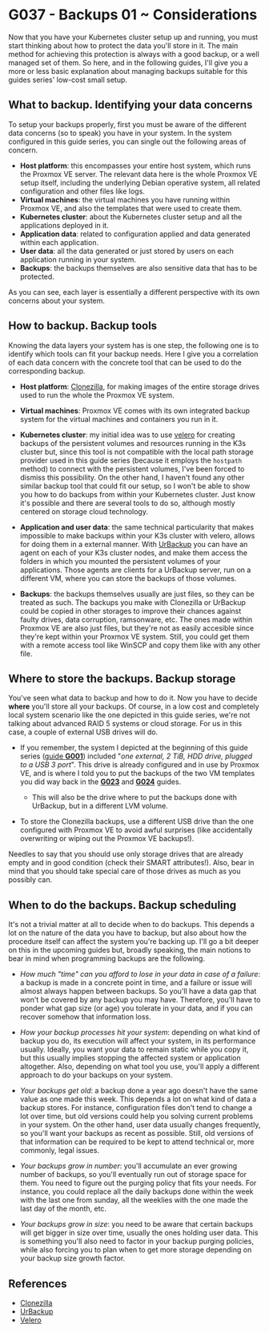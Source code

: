 # G037 - Backups 01 ~ Considerations

Now that you have your Kubernetes cluster setup up and running, you must start thinking about how to protect the data you'll store in it. The main method for achieving this protection is always with a good backup, or a well managed set of them. So here, and in the following guides, I'll give you a more or less basic explanation about managing backups suitable for this guides series' low-cost small setup.

## What to backup. Identifying your data concerns

To setup your backups properly, first you must be aware of the different data concerns (so to speak) you have in your system. In the system configured in this guide series, you can single out the following areas of concern.

- **Host platform**: this encompasses your entire host system, which runs the Proxmox VE server. The relevant data here is the whole Proxmox VE setup itself, including the underlying Debian operative system, all related configuration and other files like logs.
- **Virtual machines**: the virtual machines you have running within Proxmox VE, and also the templates that were used to create them.
- **Kubernetes cluster**: about the Kubernetes cluster setup and all the applications deployed in it.
- **Application data**: related to configuration applied and data generated within each application.
- **User data**: all the data generated or just stored by users on each application running in your system.
- **Backups**: the backups themselves are also sensitive data that has to be protected.

As you can see, each layer is essentially a different perspective with its own concerns about your system.

## How to backup. Backup tools

Knowing the data layers your system has is one step, the following one is to identify which tools can fit your backup needs. Here I give you a correlation of each data concern with the concrete tool that can be used to do the corresponding backup.

- **Host platform**: [Clonezilla](https://clonezilla.org/), for making images of the entire storage drives used to run the whole the Proxmox VE system.

- **Virtual machines**: Proxmox VE comes with its own integrated backup system for the virtual machines and containers you run in it.

- **Kubernetes cluster**: my initial idea was to use [velero](https://velero.io/) for creating backups of the persistent volumes and resources running in the K3s cluster but, since this tool is not compatible with the local path storage provider used in this guide series (because it employs the `hostpath` method) to connect with the persistent volumes, I've been forced to dismiss this possibility. On the other hand, I haven't found any other similar backup tool that could fit our setup, so I won't be able to show you how to do backups from within your Kubernetes cluster. Just know it's possible and there are several tools to do so, although mostly centered on storage cloud technology.

- **Application and user data**: the same technical particularity that makes impossible to make backups within your K3s cluster with velero, allows for doing them in a external manner. With [UrBackup](https://www.urbackup.org/) you can have an agent on each of your K3s cluster nodes, and make them access the folders in which you mounted the persistent volumes of your applications. Those agents are clients for a UrBackup server, run on a different VM, where you can store the backups of those volumes.

- **Backups**: the backups themselves usually are just files, so they can be treated as such. The backups you make with Clonezilla or UrBackup could be copied in other storages to improve their chances against faulty drives, data corruption, ramsonware, etc. The ones made within Proxmox VE are also just files, but they're not as easily accesible since they're kept within your Proxmox VE system. Still, you could get them with a remote access tool like WinSCP and copy them like with any other file.

## Where to store the backups. Backup storage

You've seen what data to backup and how to do it. Now you have to decide **where** you'll store all your backups. Of course, in a low cost and completely local system scenario like the one depicted in this guide series, we're not talking about advanced RAID 5 systems or cloud storage. For us in this case, a couple of external USB drives will do.

- If you remember, the system I depicted at the beginning of this guide series ([guide **G001**](G001%20-%20Hardware%20setup.md)) included "_one external, 2 TiB, HDD drive, plugged to a USB 3 port_". This drive is already configured and in use by Proxmox VE, and is where I told you to put the backups of the two VM templates you did way back in the [**G023**](G023%20-%20K3s%20cluster%20setup%2006%20~%20Debian%20VM%20template%20and%20backup.md#vm-templates-backup) and [**G024**](G024%20-%20K3s%20cluster%20setup%2007%20~%20K3s%20node%20VM%20template%20setup.md#turning-the-vm-into-a-vm-template) guides.
    - This will also be the drive where to put the backups done with UrBackup, but in a different LVM volume.

- To store the Clonezilla backups, use a different USB drive than the one configured with Proxmox VE to avoid awful surprises (like accidentally overwriting or wiping out the Proxmox VE backups!).

Needles to say that you should use only storage drives that are already empty and in good condition (check their SMART attributes!). Also, bear in mind that you should take special care of those drives as much as you possibly can.

## When to do the backups. Backup scheduling

It's not a trivial matter at all to decide when to do backups. This depends a lot on the nature of the data you have to backup, but also about how the procedure itself can affect the system you're backing up. I'll go a bit deeper on this in the upcoming guides but, broadly speaking, the main notions to bear in mind when programming backups are the following.

- _How much "time" can you afford to lose in your data in case of a failure_: a backup is made in a concrete point in time, and a failure or issue will almost always happen between backups. So you'll have a data gap that won't be covered by any backup you may have. Therefore, you'll have to ponder what gap size (or age) you tolerate in your data, and if you can recover somehow that information loss.

- _How your backup processes hit your system_: depending on what kind of backup you do, its execution will affect your system, in its performance usually. Ideally, you want your data to remain static while you copy it, but this usually implies stopping the affected system or application altogether. Also, depending on what tool you use, you'll apply a different approach to do your backups on your system.

- _Your backups get old_: a backup done a year ago doesn't have the same value as one made this week. This depends a lot on what kind of data a backup stores. For instance, configuration files don't tend to change a lot over time, but old versions could help you solving current problems in your system. On the other hand, user data usually changes frequently, so you'll want your backups as recent as possible. Still, old versions of that information can be required to be kept to attend technical or, more commonly, legal issues.

- _Your backups grow in number_: you'll accumulate an ever growing number of backups, so you'll eventually run out of storage space for them. You need to figure out the purging policy that fits your needs. For instance, you could replace all the daily backups done within the week with the last one from sunday, all the weeklies with the one made the last day of the month, etc.

- _Your backups grow in size_: you need to be aware that certain backups will get bigger in size over time, usually the ones holding user data. This is something you'll also need to factor in your backup purging policies, while also forcing you to plan when to get more storage depending on your backup size growth factor.

## References

- [Clonezilla](https://clonezilla.org/)
- [UrBackup](https://www.urbackup.org/)
- [Velero](https://velero.io/)
